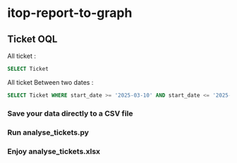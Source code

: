 # itop-report-to-graph

## Ticket OQL
All ticket :
```sql
SELECT Ticket
```
All ticket Between two dates :
```sql
SELECT Ticket WHERE start_date >= '2025-03-10' AND start_date <= '2025-03-14'
```
### Save your data directly to a CSV file
### Run analyse_tickets.py
### Enjoy analyse_tickets.xlsx
